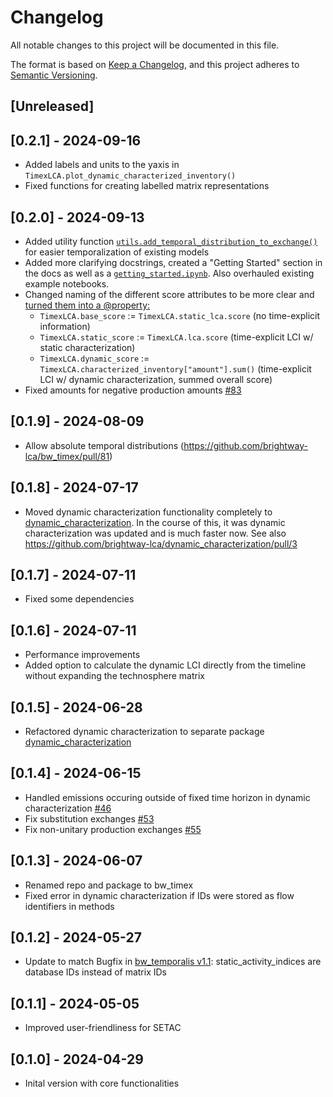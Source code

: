 # Changelog

All notable changes to this project will be documented in this file.

The format is based on [Keep a Changelog](https://keepachangelog.com/en/1.1.0/),
and this project adheres to [Semantic Versioning](https://semver.org/spec/v2.0.0.html).

## [Unreleased]

## [0.2.1] - 2024-09-16
* Added labels and units to the yaxis in `TimexLCA.plot_dynamic_characterized_inventory()`
* Fixed functions for creating labelled matrix representations

## [0.2.0] - 2024-09-13
* Added utility function [`utils.add_temporal_distribution_to_exchange()`](https://github.com/brightway-lca/bw_timex/blob/a85349bdc43d98be559a7ce17d0b686098decec6/bw_timex/utils.py#L341) for easier temporalization of existing models
* Added more clarifying docstrings, created a "Getting Started" section in the docs as well as a [`getting_started.ipynb`](https://github.com/brightway-lca/bw_timex/blob/main/notebooks/getting_started.ipynb). Also overhauled existing example notebooks.
* Changed naming of the different score attributes to be more clear and [turned them into a @property:](https://github.com/brightway-lca/bw_timex/blob/a85349bdc43d98be559a7ce17d0b686098decec6/bw_timex/timex_lca.py#L437)
    * `TimexLCA.base_score` := `TimexLCA.static_lca.score` (no time-explicit information)
    * `TimexLCA.static_score` := `TimexLCA.lca.score` (time-explicit LCI w/ static characterization)
    * `TimexLCA.dynamic_score` := `TimexLCA.characterized_inventory["amount"].sum()` (time-explicit LCI w/ dynamic characterization, summed overall score)
* Fixed amounts for negative production amounts [#83](https://github.com/brightway-lca/bw_timex/pull/83)

## [0.1.9] - 2024-08-09
* Allow absolute temporal distributions (https://github.com/brightway-lca/bw_timex/pull/81)

## [0.1.8] - 2024-07-17
* Moved dynamic characterization functionality completely to [dynamic_characterization](https://github.com/brightway-lca/dynamic_characterization). In the course of this, it was dynamic characterization was updated and is much faster now. See also https://github.com/brightway-lca/dynamic_characterization/pull/3

## [0.1.7] - 2024-07-11
* Fixed some dependencies

## [0.1.6] - 2024-07-11
* Performance improvements
* Added option to calculate the dynamic LCI directly from the timeline without expanding the technosphere matrix

## [0.1.5] - 2024-06-28
* Refactored dynamic characterization to separate package [dynamic_characterization](https://github.com/brightway-lca/dynamic_characterization)

## [0.1.4] - 2024-06-15
* Handled emissions occuring outside of fixed time horizon in dynamic characterization [#46](https://github.com/brightway-lca/bw_timex/issues/46)
* Fix substitution exchanges [#53](https://github.com/brightway-lca/bw_timex/issues/53)
* Fix non-unitary production exchanges [#55](https://github.com/brightway-lca/bw_timex/issues/55)

## [0.1.3] - 2024-06-07
* Renamed repo and package to bw_timex
* Fixed error in dynamic characterization if IDs were stored as flow identifiers in methods

## [0.1.2] - 2024-05-27
* Update to match Bugfix in [bw_temporalis v1.1](https://github.com/brightway-lca/bw_temporalis/commit/5ec8c850f325f6b5aa88cd2357bb56401304ddda): static_activity_indices are database IDs instead of matrix IDs

## [0.1.1] - 2024-05-05
* Improved user-friendliness for SETAC

## [0.1.0] - 2024-04-29
* Inital version with core functionalities
